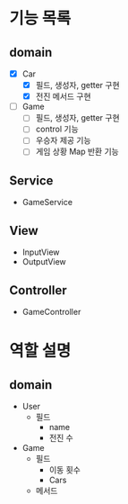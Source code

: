 # 기능 목록

## domain
- [x] Car
    - [x] 필드, 생성자, getter 구현
    - [x] 전진 메서드 구현
- [ ] Game 
    - [ ] 필드, 생성자, getter 구현
    - [ ] control 기능
    - [ ] 우승자 제공 기능
    - [ ] 게임 상황 Map 반환 기능

## Service
- GameService

## View
- InputView
- OutputView

## Controller
- GameController










# 역할 설명
## domain
- User
    - 필드
        - name
        - 전진 수
- Game
    - 필드
        - 이동 횟수
        - Cars
    - 메서드
